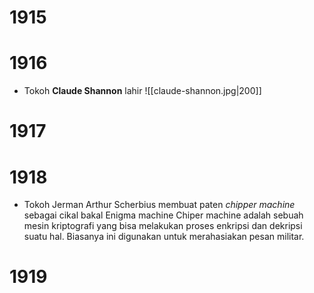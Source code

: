 # 1915
# 1916
- Tokoh **Claude Shannon** lahir
	![[claude-shannon.jpg|200]]
# 1917
# 1918
- Tokoh Jerman Arthur Scherbius membuat paten *chipper machine* sebagai cikal bakal Enigma machine
  Chiper machine adalah sebuah mesin kriptografi yang bisa melakukan proses enkripsi dan dekripsi suatu hal. Biasanya ini digunakan untuk merahasiakan pesan militar.
# 1919